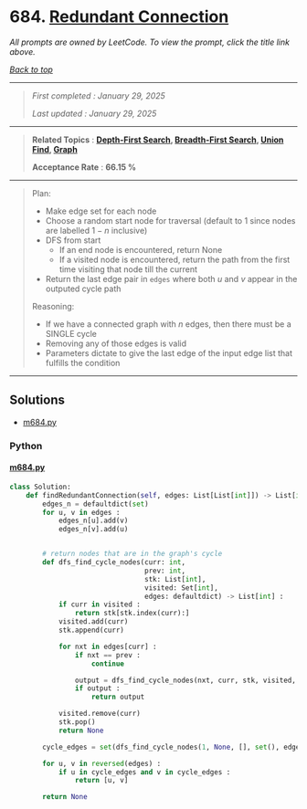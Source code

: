 # 684. [Redundant Connection](<https://leetcode.com/problems/redundant-connection>)

*All prompts are owned by LeetCode. To view the prompt, click the title link above.*

*[Back to top](<../README.md>)*

------

> *First completed : January 29, 2025*
>
> *Last updated : January 29, 2025*

------

> **Related Topics** : **[Depth-First Search](<by_topic/Depth-First Search.md>), [Breadth-First Search](<by_topic/Breadth-First Search.md>), [Union Find](<by_topic/Union Find.md>), [Graph](<by_topic/Graph.md>)**
>
> **Acceptance Rate** : **66.15 %**

------

> Plan:
> 
> -   Make edge set for each node
> -   Choose a random start node for traversal (default to $1$ since nodes are labelled $1-n$ inclusive)
> -   DFS from start
>     -   If an end node is encountered, return None
>     -   If a visited node is encountered, return the path from the first time visiting that node till the current
> -   Return the last edge pair in `edges` where both $u$ and $v$ appear in the outputed cycle path
> 
> Reasoning:
> 
> -   If we have a connected graph with $n$ edges, then there must be a SINGLE cycle
> -   Removing any of those edges is valid
> -   Parameters dictate to give the last edge of the input edge list that fulfills the condition
> 

------

## Solutions

- [m684.py](<../my-submissions/m684.py>)
### Python
#### [m684.py](<../my-submissions/m684.py>)
```Python
class Solution:
    def findRedundantConnection(self, edges: List[List[int]]) -> List[int]:
        edges_n = defaultdict(set)
        for u, v in edges :
            edges_n[u].add(v)
            edges_n[v].add(u)


        # return nodes that are in the graph's cycle
        def dfs_find_cycle_nodes(curr: int, 
                                 prev: int, 
                                 stk: List[int], 
                                 visited: Set[int], 
                                 edges: defaultdict) -> List[int] :
            if curr in visited :
                return stk[stk.index(curr):]
            visited.add(curr)
            stk.append(curr)

            for nxt in edges[curr] :
                if nxt == prev :
                    continue

                output = dfs_find_cycle_nodes(nxt, curr, stk, visited, edges)
                if output :
                    return output

            visited.remove(curr)
            stk.pop()
            return None

        cycle_edges = set(dfs_find_cycle_nodes(1, None, [], set(), edges_n))

        for u, v in reversed(edges) :
            if u in cycle_edges and v in cycle_edges :
                return [u, v]

        return None
```

